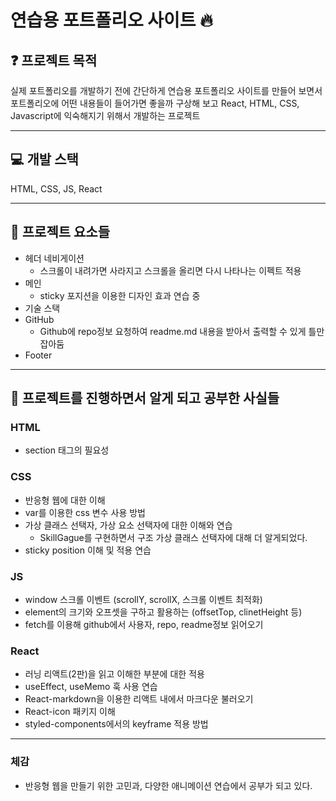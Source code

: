 # 연습용 포트폴리오 사이트 🔥

## ❓ 프로젝트 목적

실제 포트폴리오를 개발하기 전에 간단하게 연습용 포트폴리오 사이트를 만들어 보면서 포트폴리오에 어떤 내용들이 들어가면 좋을까 구상해 보고 React, HTML, CSS, Javascript에 익숙해지기 위해서 개발하는 프로젝트

---

## 💻 개발 스택

HTML, CSS, JS, React

---

## 🔧 프로젝트 요소들

- 헤더 네비게이션
  - 스크롤이 내려가면 사라지고 스크롤을 올리면 다시 나타나는 이펙트 적용
- 메인
  - sticky 포지션을 이용한 디자인 효과 연습 중
- 기술 스택
- GitHub
  - Github에 repo정보 요청하여 readme.md 내용을 받아서 출력할 수 있게 틀만 잡아둠
- Footer

---

## 💎 프로젝트를 진행하면서 알게 되고 공부한 사실들

### HTML

- section 태그의 필요성

### CSS

- 반응형 웹에 대한 이해
- var를 이용한 css 변수 사용 방법
- 가상 클래스 선택자, 가상 요소 선택자에 대한 이해와 연습
  - SkillGague를 구현하면서 구조 가상 클래스 선택자에 대해 더 알게되었다.
- sticky position 이해 및 적용 연습

### JS

- window 스크롤 이벤트 (scrollY, scrollX, 스크롤 이벤트 최적화)
- element의 크기와 오프셋을 구하고 활용하는 (offsetTop, clinetHeight 등)
- fetch를 이용해 github에서 사용자, repo, readme정보 읽어오기

### React

- 러닝 리액트(2판)을 읽고 이해한 부분에 대한 적용
- useEffect, useMemo 훅 사용 연습
- React-markdown을 이용한 리액트 내에서 마크다운 불러오기
- React-icon 패키지 이해
- styled-components에서의 keyframe 적용 방법

---

### 체감

- 반응형 웹을 만들기 위한 고민과, 다양한 애니메이션 연습에서 공부가 되고 있다.

###

